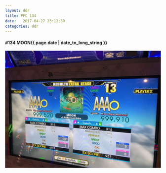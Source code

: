 ```yaml
---
layout: ddr
title: PFC 134
date:   2017-04-27 23:12:39
categories: ddr
---
```


#### **#134** MOON<span class="pull-right">{{ page.date | date_to_long_string }}</span>
![](/images/pfc/134_MOON.jpg)
